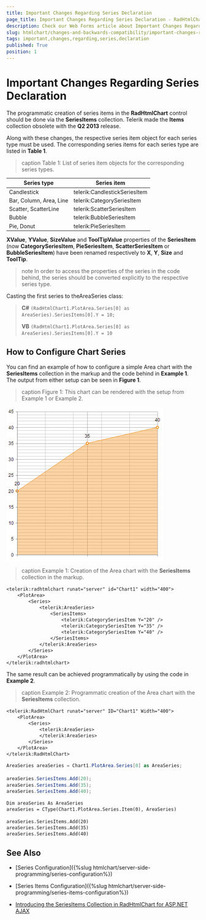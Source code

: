 ```yaml
---
title: Important Changes Regarding Series Declaration
page_title: Important Changes Regarding Series Declaration - RadHtmlChart
description: Check our Web Forms article about Important Changes Regarding Series Declaration.
slug: htmlchart/changes-and-backwards-compatibility/important-changes-regarding-series-declaration
tags: important,changes,regarding,series,declaration
published: True
position: 1
---
```


# Important Changes Regarding Series Declaration

The programmatic creation of series items in the **RadHtmlChart** control should be done via the **SeriesItems** collection. Telerik made the **Items** collection obsolete with the **Q2 2013** release.

Along with these changes, the respective series item object for each series type must be used. The corresponding series items for each series type are listed in **Table 1**.


>caption Table 1: List of series item objects for the corresponding series types.	

| Series type | Series item |
| ------ | ------ |
|Candlestick|telerik:CandlestickSeriesItem|
|Bar, Column, Area, Line|telerik:CategorySeriesItem|
|Scatter, ScatterLine|telerik:ScatterSeriesItem|
|Bubble|telerik:BubbleSeriesItem|
|Pie, Donut|telerik:PieSeriesItem|

**XValue**, **YValue**, **SizeValue** and **ToolTipValue** properties of the **SeriesItem** (now **CategorySeriesItem**, **PieSeriesItem**, **ScatterSeriesItem** or **BubbleSeriesItem**) have been renamed respectively to **X**, **Y**, **Size** and **ToolTip**.

>note In order to access the properties of the series in the code behind, the series should be converted explicitly to the respective series type.
>
Casting the first series to theAreaSeries class:
>
>**C#**
>`(RadHtmlChart1.PlotArea.Series[0] as AreaSeries).SeriesItems[0].Y = 10;`
>
>**VB**
>`(RadHtmlChart1.PlotArea.Series[0] as AreaSeries).SeriesItems[0].Y = 10`

## How to Configure Chart Series

You can find an example of how to configure a simple Area chart with the **SeriesItems** collection in the markup and the code behind in **Example 1**. The output from either setup can be seen in **Figure 1**.

>caption Figure 1: This chart can be rendered with the setup from Example 1 or Example 2.

![htmlchart-important-changes-regarding-the-series-declaration](images/htmlchart-important-changes-regarding-the-series-declaration.png)

>caption Example 1: Creation of the Area chart with the **SeriesItems** collection in the markup.

````ASP.NET
<telerik:radhtmlchart runat="server" id="Chart1" width="400">
	<PlotArea>
		<Series>
			<telerik:AreaSeries>
				<SeriesItems>
					<telerik:CategorySeriesItem Y="20" />
					<telerik:CategorySeriesItem Y="35" />
					<telerik:CategorySeriesItem Y="40" />
				</SeriesItems>
			</telerik:AreaSeries>
		</Series>
	</PlotArea>
</telerik:radhtmlchart>
````

The same result can be achieved programmatically by using the code in **Example 2**.

>caption Example 2: Programmatic creation of the Area chart with the **SeriesItems** collection.

````ASP.NET
<telerik:RadHtmlChart runat="server" ID="Chart1" Width="400">
	<PlotArea>
		<Series>
			<telerik:AreaSeries>
			</telerik:AreaSeries>
		</Series>
	</PlotArea>
</telerik:RadHtmlChart>
````
````C#
AreaSeries areaSeries = Chart1.PlotArea.Series[0] as AreaSeries;

areaSeries.SeriesItems.Add(20);
areaSeries.SeriesItems.Add(35);
areaSeries.SeriesItems.Add(40);
````
````VB
Dim areaSeries As AreaSeries
areaSeries = CType(Chart1.PlotArea.Series.Item(0), AreaSeries)

areaSeries.SeriesItems.Add(20)
areaSeries.SeriesItems.Add(35)
areaSeries.SeriesItems.Add(40)
````

## See Also

 * [Series Configuration]({%slug htmlchart/server-side-programming/series-configuration%})

 * [Series Items Configuration]({%slug htmlchart/server-side-programming/series-items-configuration%})

 * [Introducing the SeriesItems Collection in RadHtmlChart for ASP.NET AJAX](https://www.telerik.com/blogs/introducing-the-seriesitems-collection-in-radhtmlchart-for-asp.net-ajax)
